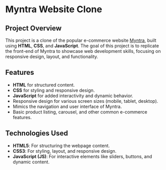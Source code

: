 # Myntra Website Clone

## Project Overview

This project is a clone of the popular e-commerce website [Myntra](https://www.myntra.com/), built using **HTML**, **CSS**, and **JavaScript**. The goal of this project is to replicate the front-end of Myntra to showcase web development skills, focusing on responsive design, layout, and functionality.

## Features

- **HTML** for structured content.
- **CSS** for styling and responsive design.
- **JavaScript** for added interactivity and dynamic behavior.
- Responsive design for various screen sizes (mobile, tablet, desktop).
- Mimics the navigation and user interface of Myntra.
- Basic product listing, carousel, and other common e-commerce features.

## Technologies Used

- **HTML5**: For structuring the webpage content.
- **CSS3**: For styling, layout, and responsive design.
- **JavaScript (JS)**: For interactive elements like sliders, buttons, and dynamic content.
